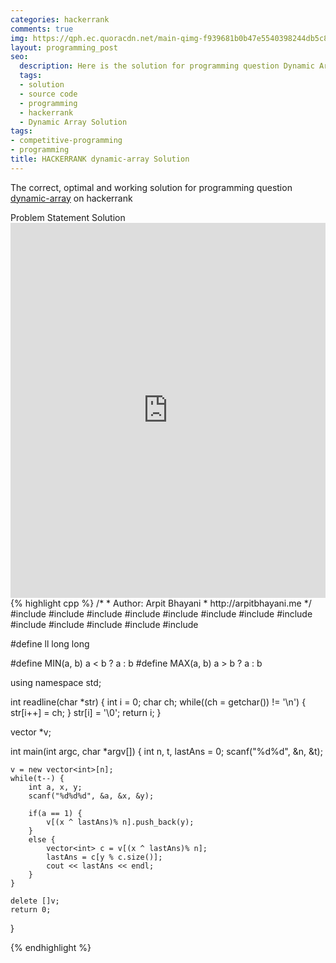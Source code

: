 ```yaml
---
categories: hackerrank
comments: true
img: https://qph.ec.quoracdn.net/main-qimg-f939681b0b47e5540398244db5c8966f?convert_to_webp=true
layout: programming_post
seo:
  description: Here is the solution for programming question Dynamic Array on hackerrank
  tags:
  - solution
  - source code
  - programming
  - hackerrank
  - Dynamic Array Solution
tags:
- competitive-programming
- programming
title: HACKERRANK dynamic-array Solution
---
```

The correct, optimal and working solution for programming question [dynamic-array](https://www.hackerrank.com/challenges/dynamic-array) on hackerrank

<div class="ui secondary pointing large menu">
  <a class="grey item" data-tab="problem-statement">
    Problem Statement
  </a>
  <a class="active item grey" data-tab="solution">
    Solution
  </a>
</div>
<div class="ui bottom attached tab" data-tab="problem-statement">
    <iframe src="https://www.hackerrank.com/challenges/dynamic-array" width="100%" height="600px" style="overflow: scroll; border: none;"></iframe>
</div>
<div class="ui bottom attached active tab" data-tab="solution">
{% highlight cpp %}
/*
 *  Author: Arpit Bhayani
 *  http://arpitbhayani.me
 */
#include <cmath>
#include <cstdio>
#include <cstdlib>
#include <climits>
#include <deque>
#include <iostream>
#include <list>
#include <limits>
#include <map>
#include <queue>
#include <set>
#include <stack>
#include <vector>

#define ll long long

#define MIN(a, b) a < b ? a : b
#define MAX(a, b) a > b ? a : b

using namespace std;

int readline(char *str) {
    int i = 0;
    char ch;
    while((ch = getchar()) != '\n') {
        str[i++] = ch;
    }
    str[i] = '\0';
    return i;
}

vector<int> *v;

int main(int argc, char *argv[]) {
    int n, t, lastAns = 0;
    scanf("%d%d", &n, &t);

    v = new vector<int>[n];
    while(t--) {
        int a, x, y;
        scanf("%d%d%d", &a, &x, &y);

        if(a == 1) {
            v[(x ^ lastAns)% n].push_back(y);
        }
        else {
            vector<int> c = v[(x ^ lastAns)% n];
            lastAns = c[y % c.size()];
            cout << lastAns << endl;
        }
    }

    delete []v;
    return 0;
}

{% endhighlight %}
</div>

